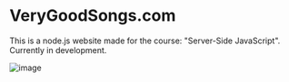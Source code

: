 # VeryGoodSongs.com
This is a node.js website made for the course: "Server-Side JavaScript". Currently in development.

![image](https://user-images.githubusercontent.com/61591712/116728337-12ec9980-a9e6-11eb-9511-2d9d2240a9ea.png)

